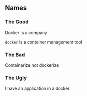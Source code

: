 ## Names

### The Good

Docker is a company

`docker` is a container management tool

### The Bad

Containerize not dockerize

### The Ugly

I have an application in a docker
